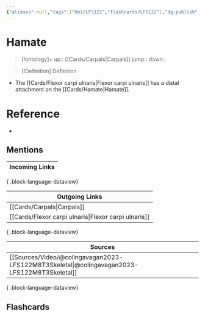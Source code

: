 ```yaml
---
{"aliases":null,"tags":["Uni/LFS122","flashcards/LFS122"],"dg-publish":true,"permalink":"/cards/hamate/","dgPassFrontmatter":true}
---
```


# Hamate

> [!ontology]+
> up:: [[Cards/Carpals\|Carpals]]
> jump:: 
> down:: 

> [!Definition] Definition
> 

- The [[Cards/Flexor carpi ulnaris\|Flexor carpi ulnaris]] has a distal attachment on the [[Cards/Hamate\|Hamate]].

# Reference
- 

## Mentions
| Incoming Links |
| -------------- |

{ .block-language-dataview}

| Outgoing Links                                          |
| ------------------------------------------------------- |
| [[Cards/Carpals\|Carpals]]                           |
| [[Cards/Flexor carpi ulnaris\|Flexor carpi ulnaris]] |

{ .block-language-dataview}

| Sources                                                                                         |
| ----------------------------------------------------------------------------------------------- |
| [[Sources/Video/@colingavagan2023-LFS122M8T3Skeletal\|@colingavagan2023-LFS122M8T3Skeletal]] |

{ .block-language-dataview}

## Flashcards
